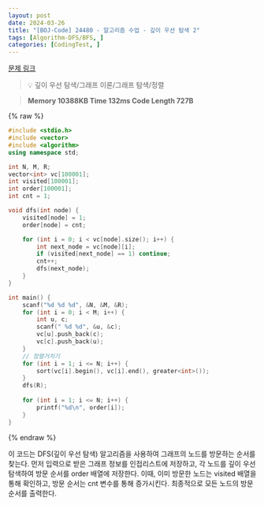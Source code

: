 ```yaml
---
layout: post
date: 2024-03-26
title: "[BOJ-Code] 24480 - 알고리즘 수업 - 깊이 우선 탐색 2"
tags: [Algorithm-DFS/BFS, ]
categories: [CodingTest, ]
---
```


[문제 링크](https://www.acmicpc.net/problem/24480)


> 💡 깊이 우선 탐색/그래프 이론/그래프 탐색/정렬


> **Memory   10388KB                                  Time   132ms                                Code Length   727B**



{% raw %}
```c++
#include <stdio.h>
#include <vector>
#include <algorithm>
using namespace std;

int N, M, R;
vector<int> vc[100001];
int visited[100001];
int order[100001];
int cnt = 1;

void dfs(int node) {
	visited[node] = 1;
	order[node] = cnt;

	for (int i = 0; i < vc[node].size(); i++) {
		int next_node = vc[node][i];
		if (visited[next_node] == 1) continue;
		cnt++;
		dfs(next_node);
	}
}

int main() {
	scanf("%d %d %d", &N, &M, &R);
	for (int i = 0; i < M; i++) {
		int u, c;
		scanf(" %d %d", &u, &c);
		vc[u].push_back(c);
		vc[c].push_back(u);
	}
	// 정렬거치기
	for (int i = 1; i <= N; i++) {
		sort(vc[i].begin(), vc[i].end(), greater<int>());
	}
	dfs(R);
	
	for (int i = 1; i <= N; i++) {
		printf("%d\n", order[i]);
	}
}
```
{% endraw %}



이 코드는 DFS(깊이 우선 탐색) 알고리즘을 사용하여 그래프의 노드를 방문하는 순서를 찾는다.
먼저 입력으로 받은 그래프 정보를 인접리스트에 저장하고, 각 노드를 깊이 우선 탐색하여 방문 순서를 order 배열에 저장한다.
이때, 이미 방문한 노드는 visited 배열을 통해 확인하고, 방문 순서는 cnt 변수를 통해 증가시킨다.
최종적으로 모든 노드의 방문 순서를 출력한다.

